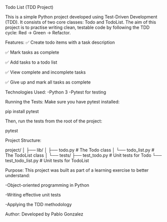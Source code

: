 Todo List (TDD Project)

This is a simple Python project developed using Test-Driven Development (TDD). It consists of two core classes: Todo and TodoList. The aim of this project is to practise writing clean, testable code by following the TDD cycle: Red → Green → Refactor.

Features:
✅ Create todo items with a task description

✅ Mark tasks as complete

✅ Add tasks to a todo list

✅ View complete and incomplete tasks

✅ Give up and mark all tasks as complete

Technologies Used:
-Python 3
-Pytest for testing

Running the Tests:
Make sure you have pytest installed:

pip install pytest

Then, run the tests from the root of the project:

pytest


Project Structure:

project/
│
├── lib/
│   ├── todo.py          # The Todo class
│   └── todo_list.py     # The TodoList class
│
└── tests/
    ├── test_todo.py     # Unit tests for Todo
    └── test_todo_list.py # Unit tests for TodoList

Purpose:
This project was built as part of a learning exercise to better understand:

-Object-oriented programming in Python

-Writing effective unit tests

-Applying the TDD methodology

Author:
Developed by Pablo Gonzalez
